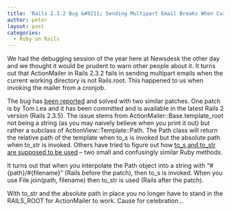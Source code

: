 ```yaml
---
title: 'Rails 2.3.2 Bug &#8211; Sending Multipart Email Breaks When Current Directory is not RAILS_ROOT'
author: peter
layout: post
categories:
  - Ruby on Rails
---
```

We had the debugging session of the year here at Newsdesk the other day and we thought it would be prudent to warn other people about it. It turns out that ActionMailer in Rails 2.3.2 fails in sending multipart emails when the current working directory is not Rails.root. This happened to us when invoking the mailer from a cronjob.

The bug has [been reported][1] and solved with two similar patches. One patch is by Tom Lea and it has been committed and is available in the latest Rails 2 version (Rails 2.3.5). The issue stems from ActionMailer::Base.template\_root not being a string (as you may naively believe when you print it out) but rather a subclass of ActionView::Template::Path. The Path class will return the relative path of the template when to\_s is invoked but the absolute path when to_str is invoked. Others have tried to figure out how [to\_s and to\_str are supposed to be used][2] – two small and confusingly similar Ruby methods.

It turns out that when you interpolate the Path object into a string with “#{path}/#{filename}” (Rails before the patch), then to\_s is invoked. When you use File.join(path, filename) then to\_str is used (Rails after the patch).

With to\_str and the absolute path in place you no longer have to stand in the RAILS\_ROOT for ActionMailer to work. Cause for celebration…

 [1]: https://rails.lighthouseapp.com/projects/8994/tickets/2263-rails-232-breaks-implicit-multipart-actionmailer-tests
 [2]: http://briancarper.net/blog/ruby-to_s-vs-to_str